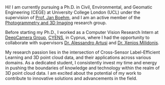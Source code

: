Hi! I am currently pursuing a Ph.D. in Civil, Environmental, and Geomatic Engineering (CEGE) at University College London (UCL) under the supervision of [Prof. Jan Boehm](https://www.ucl.ac.uk/civil-environmental-geomatic-engineering/people/dr-jan-boehm), and I am an active member of the [Photogrammetry and 3D Imaging](https://www.ucl.ac.uk/civil-environmental-geomatic-engineering/research/groups-centres-and-sections/photogrammetry-and-3d-imaging) research group.

Before starting my Ph.D., I worked as a Computer Vision Research Intern at [DeepCamera Group](https://deepcamera.cyens.org.cy/), [CYENS](https://cyens.org.cy/mrg/ripe/), in Cyprus, where I had the opportunity to collaborate with supervisors [Dr. Alessandro Artusi](https://cyens.org.cy/personnel/alessandro-artusi/) and [Dr. Xenios Milidonis](https://www.linkedin.com/in/xeniosmilidonis/?originalSubdomain=cy).

My research passion lies in the intersection of Cross-Sensor Label-Efficient Learning and 3D point cloud data, and their applications across various domains. As a dedicated student, I consistently invest my time and energy in pushing the boundaries of knowledge and technology within the realm of 3D point cloud data. I am excited about the potential of my work to contribute to innovative solutions and advancements in the field.
